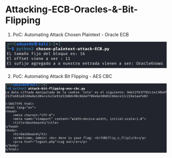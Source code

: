# Attacking-ECB-Oracles-&-Bit-Flipping
1. PoC: Automating Attack Chosen Plaintext - Oracle ECB

![Imagen](Imagenes/Imagen1.png)

2. PoC: Automating Attack Bit Flipping - AES CBC

![Imagen](Imagenes/Imagen2.png)
